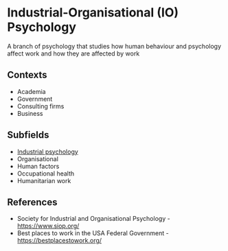 # Industrial-Organisational (IO) Psychology

A branch of psychology that studies how human behaviour and psychology affect work and how they are affected by work

## Contexts

- Academia
- Government
- Consulting firms
- Business

## Subfields

- [Industrial psychology](industrial-psychology/README.md)
- Organisational
- Human factors
- Occupational health
- Humanitarian work

## References

- Society for Industrial and Organisational Psychology - https://www.siop.org/
- Best places to work in the USA Federal Government - https://bestplacestowork.org/